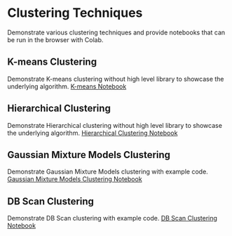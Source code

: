# Clustering Techniques

Demonstrate various clustering techniques and provide notebooks that can be run in the browser with Colab. 

## K-means Clustering
Demonstrate K-means clustering without high level library to showcase the underlying algorithm. [K-means Notebook](https://github.com/coryroyce/code_assignments/blob/main/211127_Clustering_Techniques/K_Means_Clustering_Cory_Randolph.ipynb)


## Hierarchical Clustering
Demonstrate Hierarchical clustering without high level library to showcase the underlying algorithm. [Hierarchical Clustering Notebook](https://github.com/coryroyce/code_assignments/blob/main/211127_Clustering_Techniques/Hierarchical_Clustering_Cory_Randolph.ipynb)


## Gaussian Mixture Models Clustering
Demonstrate Gaussian Mixture Models clustering with example code. [Gaussian Mixture Models Clustering Notebook](https://github.com/coryroyce/code_assignments/blob/main/211127_Clustering_Techniques/Gaussian_Mixture_Clustering_Cory_Randolph.ipynb)


## DB Scan Clustering
Demonstrate DB Scan clustering with example code. [DB Scan Clustering Notebook](https://github.com/coryroyce/code_assignments/blob/main/211127_Clustering_Techniques/DB_Scan_Clustering_Cory_Randolph.ipynb)
